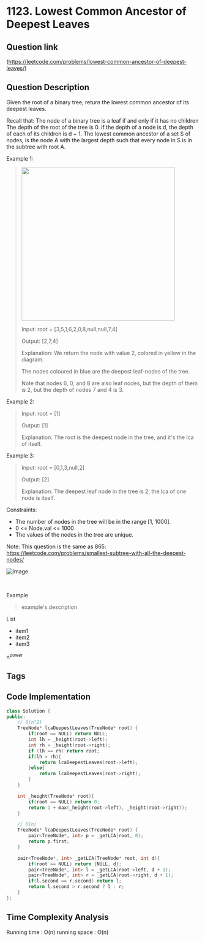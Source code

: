 # 1123. Lowest Common Ancestor of Deepest Leaves

## Question link
(https://leetcode.com/problems/lowest-common-ancestor-of-deepest-leaves/)

## Question Description
Given the root of a binary tree, return the lowest common ancestor of its deepest leaves.

Recall that:
The node of a binary tree is a leaf if and only if it has no children
The depth of the root of the tree is 0. if the depth of a node is d, the depth of each of its children is d + 1.
The lowest common ancestor of a set S of nodes, is the node A with the largest depth such that every node in S is in the subtree with root A.
 
Example 1:
> <img src="https://s3-lc-upload.s3.amazonaws.com/uploads/2018/07/01/sketch1.png" width="400" />
>
> Input: root = [3,5,1,6,2,0,8,null,null,7,4]
>
> Output: [2,7,4]
>
> Explanation: We return the node with value 2, colored in yellow in the diagram.
>
> The nodes coloured in blue are the deepest leaf-nodes of the tree.
>
> Note that nodes 6, 0, and 8 are also leaf nodes, but the depth of them is 2, but the depth of nodes 7 and 4 is 3.

Example 2:
> Input: root = [1]
>
> Output: [1]
>
> Explanation: The root is the deepest node in the tree, and it's the lca of itself.

Example 3:
> Input: root = [0,1,3,null,2]
>
> Output: [2]
>
> Explanation: The deepest leaf node in the tree is 2, the lca of one node is itself.
 

Constraints:
- The number of nodes in the tree will be in the range [1, 1000].
- 0 <= Node.val <= 1000
- The values of the nodes in the tree are unique.
 

Note: This question is the same as 865: https://leetcode.com/problems/smallest-subtree-with-all-the-deepest-nodes/

![Image]()


<br/>

Example
> example's description

List
- item1
- item2
- item3

n<sup>power</sup> 
## Tags

## Code Implementation
```c++
class Solution {
public:    
    // O(n^2)
    TreeNode* lcaDeepestLeaves(TreeNode* root) {
        if(root == NULL) return NULL;
        int lh = _height(root->left);
        int rh = _height(root->right);
        if (lh == rh) return root;
        if(lh > rh){
            return lcaDeepestLeaves(root->left);
        }else{
            return lcaDeepestLeaves(root->right);
        }   
    }

    int _height(TreeNode* root){
        if(root == NULL) return 0;
        return 1 + max(_height(root->left), _height(root->right));
    }

    // O(n)
    TreeNode* lcaDeepestLeaves(TreeNode* root) {
        pair<TreeNode*, int> p = _getLCA(root, 0);
        return p.first;
    }

    pair<TreeNode*, int> _getLCA(TreeNode* root, int d){
        if(root == NULL) return {NULL, d};
        pair<TreeNode*, int> l = _getLCA(root->left, d + 1);
        pair<TreeNode*, int> r = _getLCA(root->right, d + 1);
        if(l.second == r.second) return l;
        return l.second > r.second ? l : r;
    }
};
```

## Time Complexity Analysis
Running time  : O(n)
running space : O(n)